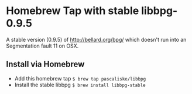 # Homebrew Tap with stable libbpg-0.9.5
A stable version (0.9.5) of http://bellard.org/bpg/ which doesn't run into an Segmentation fault 11 on OSX.

## Install via Homebrew
- Add this homebrew tap `$ brew tap pascaliske/libbpg`
- Install the stable libbpg `$ brew install libbpg-stable`
